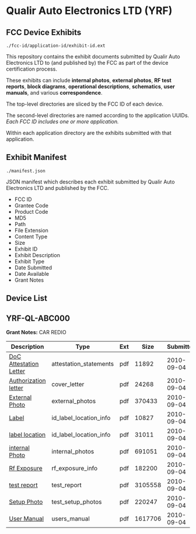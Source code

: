 # Qualir Auto Electronics LTD (YRF)
## FCC Device Exhibits

```
./fcc-id/application-id/exhibit-id.ext
```

This repository contains the exhibit documents submitted by Qualir Auto Electronics LTD to (and published by) the FCC as part of the device certification process.

These exhibits can include **internal photos**, **external photos**, **RF test reports**, **block diagrams**, **operational descriptions**, **schematics**, **user manuals**, and various **correspondence**.

The top-level directories are sliced by the FCC ID of each device.

The second-level directories are named according to the application UUIDs. *Each FCC ID includes one or more application.*

Within each application directory are the exhibits submitted with that application. 

## Exhibit Manifest

```
./manifest.json
```

JSON manifest which describes each exhibit submitted by Qualir Auto Electronics LTD and published by the FCC.

- FCC ID
- Grantee Code
- Product Code
- MD5
- Path
- File Extension
- Content Type
- Size
- Exhibit ID
- Exhibit Description
- Exhibit Type
- Date Submitted
- Date Available
- Grant Notes

## Device List
## YRF-QL-ABC000
**Grant Notes:** CAR REDIO

| Description | Type | Ext | Size | Submitted | Available |
| ----------- | ---- | --- | ---- | --------- | --------- |
| [DoC Attestation Letter](YRF-QL-ABC000/c7cadec532616392293e84b08b398529/1338207.pdf) | attestation_statements | pdf | 11892 | 2010-09-04 | 2010-09-04 |
| [Authorization letter](YRF-QL-ABC000/c7cadec532616392293e84b08b398529/1338206.pdf) | cover_letter | pdf | 24268 | 2010-09-04 | 2010-09-04 |
| [External Photo](YRF-QL-ABC000/c7cadec532616392293e84b08b398529/1338211.pdf) | external_photos | pdf | 370433 | 2010-09-04 | 2010-09-04 |
| [Label](YRF-QL-ABC000/c7cadec532616392293e84b08b398529/1338212.pdf) | id_label_location_info | pdf | 10827 | 2010-09-04 | 2010-09-04 |
| [label location](YRF-QL-ABC000/c7cadec532616392293e84b08b398529/1338213.pdf) | id_label_location_info | pdf | 31011 | 2010-09-04 | 2010-09-04 |
| [internal Photo](YRF-QL-ABC000/c7cadec532616392293e84b08b398529/1338214.pdf) | internal_photos | pdf | 691051 | 2010-09-04 | 2010-09-04 |
| [Rf Exposure](YRF-QL-ABC000/c7cadec532616392293e84b08b398529/1338218.pdf) | rf_exposure_info | pdf | 182200 | 2010-09-04 | 2010-09-04 |
| [test report](YRF-QL-ABC000/c7cadec532616392293e84b08b398529/1338215.pdf) | test_report | pdf | 3105558 | 2010-09-04 | 2010-09-04 |
| [Setup Photo](YRF-QL-ABC000/c7cadec532616392293e84b08b398529/1338216.pdf) | test_setup_photos | pdf | 220247 | 2010-09-04 | 2010-09-04 |
| [User Manual](YRF-QL-ABC000/c7cadec532616392293e84b08b398529/1338217.pdf) | users_manual | pdf | 1617706 | 2010-09-04 | 2010-09-04 |
